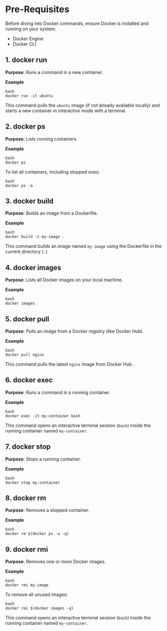 


# Pre-Requisites

Before diving into Docker commands, ensure Docker is installed and running on your system.

-   Docker Engine
-   Docker CLI

## 1\. docker run


 **Purpose**: Runs a command in a new container.
 
**Example**
 
	bash 
	docker run -it ubuntu

This command pulls the `ubuntu` image (if not already available locally) and starts a new container in interactive mode with a terminal.

## 2\. docker ps


 **Purpose**: Lists running containers.
 
**Example**
 
	bash 
	docker ps

To list all containers, including stopped ones:

    bash 
	docker ps -a

## 3\. docker build


 **Purpose**: Builds an image from a Dockerfile.
 
**Example**
 
	bash 
	docker build -t my-image .
This command builds an image named `my-image` using the Dockerfile in the current directory (`.`).

## 4\. docker images


 **Purpose**: Lists all Docker images on your local machine.
 
**Example**
 
	bash 
	docker images


## 5\. docker pull


 **Purpose**: Pulls an image from a Docker registry (like Docker Hub).
 
**Example**
 
	bash 
	docker pull nginx

This command pulls the latest `nginx` image from Docker Hub.

## 6\. docker exec


 **Purpose**: Runs a command in a running container.
 
**Example**
 
	bash 
	docker exec -it my-container bash

This command opens an interactive terminal session (`bash`) inside the running container named `my-container`.

## 7\. docker stop


 **Purpose**: Stops a running container.
 
**Example**
 
	bash 
	docker stop my-container
## 8\. docker rm


 **Purpose**: Removes a stopped container.
 
**Example**
 
	bash 
	docker rm $(docker ps -a -q)

## 9\. docker rmi

 **Purpose**: Removes one or more Docker images.
 
**Example**
 
	bash 
	docker rmi my-image
	
To remove all unused images:

	bash 
	docker rmi $(docker images -q)

This command opens an interactive terminal session (`bash`) inside the running container named `my-container`.



<!--stackedit_data:
eyJoaXN0b3J5IjpbLTExMTY2Nzg3NjQsLTI4ODEyOTc2MSw3Mz
A5OTgxMTZdfQ==
-->
